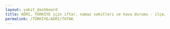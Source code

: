 ```yaml
---
layout: vakit_dashboard
title: AĞRI, TÜRKİYE için iftar, namaz vakitleri ve hava durumu - ilçe/eyalet seç
permalink: /TÜRKİYE/AĞRI/TUTAK
---
```


<script type="text/javascript">
  var GLOBAL_COUNTRY = 'TÜRKİYE';
  var GLOBAL_CITY = 'AĞRI';
  var GLOBAL_STATE = 'TUTAK';
  var lat = 72;
  var lon = 21;
</script>
